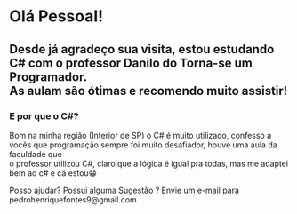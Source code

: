 <h1>Olá Pessoal!</h1>

<h2>Desde já agradeço sua visita, estou estudando C# com o professor Danilo do Torna-se um Programador.<br>As aulam são ótimas e recomendo muito assistir!</h2>
<h3>E por que o C#?</h3>
<p>Bom na minha região (Interior de SP) o C# é muito utilizado, confesso a vocês que programação sempre foi muito desafiador, houve uma aula da faculdade que<br>
o professor utilizou C#, claro que a lógica é igual pra todas, mas me adaptei bem ao c# e cá estou😁</p> 


<p>Posso ajudar? Possui alguma Sugestão ? Envie um e-mail para pedrohenriquefontes9@gmail.com</p>



